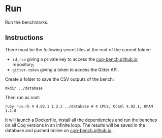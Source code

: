 # Run
Run the benchmarks.

## Instructions
There must be the following secret files at the root of the current folder:
* `id_rsa` giving a private key to access the [coq-bench.github.io](https://github.com/coq-bench/coq-bench.github.io) repository;
* `gitter-token` giving a token to access the Gitter API.

Create a folder to save the CSV outputs of the bench:

    mkdir ../database

Then run as root:

    ruby run.rb 4 4.02.1 1.2.2 ../database # 4 CPUs, OCaml 4.02.1, OPAM 1.2.0

It will launch a Dockerfile, install all the dependencies and run the benches on all Coq versions in an infinite loop. The results will be saved in the database and pushed online on [coq-bench.github.io](https://github.com/coq-bench/coq-bench.github.io).
